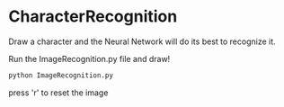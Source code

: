 # CharacterRecognition
Draw a character and the Neural Network will do its best to recognize it.

Run the ImageRecognition.py file and draw!
```python
python ImageRecognition.py
```

press 'r' to reset the image

